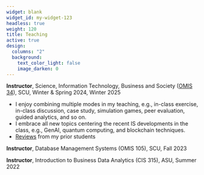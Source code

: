 ```yaml
---
widget: blank
widget_id: my-widget-123
headless: true
weight: 120
title: Teaching
active: true
design:
  columns: "2"
  background:
    text_color_light: false
    image_darken: 0
---
```

**Instructor**, Science, Information Technology, Business and Society ([OMIS 34](https://www.dropbox.com/scl/fi/3bnmqt0iti8ctydqcqi4y/OMIS34_Syllabus_Jingbo_Winter-2025.pdf?rlkey=s5majfvpc258hkwdiz9vf2qsv&st=3nh2qozg&dl=0)), SCU, Winter & Spring 2024, Winter 2025

* I enjoy combining multiple modes in my teaching, e.g., in-class exercise, in-class discussion, case study, simulation games, peer evaluation, guided analytics, and so on.
* I﻿ embrace all new topics centering the recent IS developments in the class, e.g., GenAI, quantum computing, and blockchain techniques. 
* [Reviews](https://www.ratemyprofessors.com/professor/2980261) from my prior students

**Instructor**, Database Management Systems (OMIS 105), SCU, Fall 2023

**Instructor**, Introduction to Business Data Analytics (CIS 315), ASU, Summer 2022